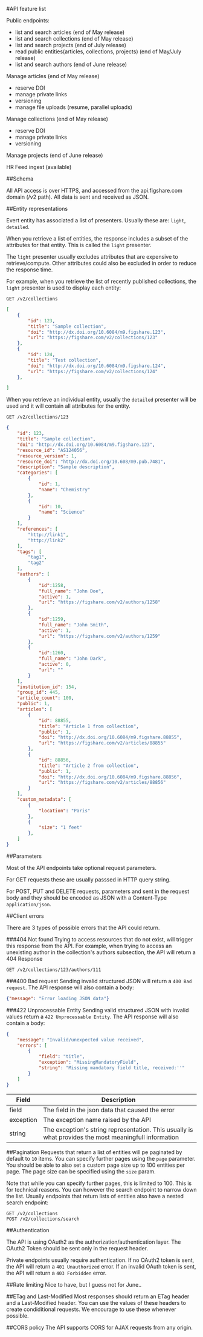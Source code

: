 #API feature list

Public endpoints:
- list and search articles (end of May release)
- list and search collections (end of May release)
- list and search projects (end of July release)
- read public entities(articles, collections, projects) (end of May/July release)
- list and search authors (end of June release)

Manage articles (end of May release)
- reserve DOI
- manage private links
- versioning
- manage file uploads (resume, parallel uploads)
    
Manage collections (end of May release)
- reserve DOI
- manage private links
- versioning

Manage projects (end of June release)

HR Feed ingest (available)



##Schema

All API access is over HTTPS, and accessed from the api.figshare.com domain (/v2 path). All data is sent and received as JSON.



##Entity representations

Evert entity has associated a list of presenters. Usually these are: `light`, `detailed`.

When you retrieve a list of entities, the response includes a subset of the attributes for that entity.
This is called the `light` presenter.

The `light` presenter usually excludes attributes that are expensive to retrieve/compute. Other attributes could also be excluded in order to reduce the response time.

For example, when you retrieve the list of recently published collections, the `light` presenter is used to display each entity:

```
GET /v2/collections
```

```json
[
    {
        "id": 123,
        "title": "Sample collection",
        "doi": "http://dx.doi.org/10.6084/m9.figshare.123",
        "url": "https://figshare.com/v2/collections/123"
    },
    {
        "id": 124,
        "title": "Test collection",
        "doi": "http://dx.doi.org/10.6084/m9.figshare.124",
        "url": "https://figshare.com/v2/collections/124"
    },

]
```

When you retrieve an individual entity, usually the `detailed` presenter will be used and it will contain all attributes for the entity.

```
GET /v2/collections/123
```

```json
{
    "id": 123,
    "title": "Sample collection",
    "doi": "http://dx.doi.org/10.6084/m9.figshare.123",
    "resource_id": "AS124056",
    "resource_version": 1,
    "resource_doi": "http://dx.doi.org/10.608/m9.pub.7481",
    "description": "Sample description",
    "categories": [
        {
            "id": 1,
            "name": "Chemistry"
        },
        {
            "id": 10,
            "name": "Science"
        }
    ],
    "references": [
        "http://link1",
        "http://link2"
    ],
    "tags": [
        "tag1",
        "tag2"
    ],
    "authors": [
        {
            "id":1258,
            "full_name": "John Doe",
            "active": 1,
            "url": "https://figshare.com/v2/authors/1258"
        },
        {
            "id":1259,
            "full_name": "John Smith",
            "active": 1,
            "url": "https://figshare.com/v2/authors/1259"
        },
        {
            "id":1260,
            "full_name": "John Dark",
            "active": 0,
            "url": ""
        }
    ],
    "institution_id": 154,
    "group_id": 445,
    "article_count": 100,
    "public": 1,
    "articles": [
        {
            "id": 88855,
            "title": "Article 1 from collection",
            "public": 1,
            "doi": "http://dx.doi.org/10.6084/m9.figshare.88855",
            "url": "https://figshare.com/v2/articles/88855"
        },
        {
            "id": 88856,
            "title": "Article 2 from collection",
            "public": 1,
            "doi": "http://dx.doi.org/10.6084/m9.figshare.88856",
            "url": "https://figshare.com/v2/articles/88856"
        }
    ],
    "custom_metadata": [
        {
            "location": "Paris"
        },
        {
            "size": "1 feet"
        },
    ]
}
```



##Parameters

Most of the API endpoints take optional request parameters.

For GET requests these are usually passsed in HTTP query string.

For POST, PUT and DELETE requests, parameters and sent in the request body and they should be encoded as JSON with a Content-Type `application/json`.


##Client errors

There are 3 types of possible errors that the API could return.

###404 Not found
Trying to access resources that do not exist, will trigger this response from the API.
For example, when trying to access an unexisting author in the collection's authors subsection, the API will return a 404 Response

```
GET /v2/collections/123/authors/111
```


###400 Bad request
Sending invalid structured JSON will return a `400 Bad request`. The API response will also contain a body:

```json
{"message": "Error loading JSON data"}
```

###422 Unprocessable Entity
Sending valid structured JSON with invalid values return a `422 Unprocessable Entity`. The API response will also contain a body:

```json
{
    "message": "Invalid/unexpected value received",
    "errors": [
        {
            "field": "title",
            "exception": "MissingMandatoryField",
            "string": "Missing mandatory field title, received:''"
        }
    ]
}
```

|Field|Description|
|-----|-----------|
|field|The field in the json data that caused the error|
|exception| The exception name raised by the API|
|string| The exception's string representation. This usually is what provides the most meaningfull information|





##Pagination
Requests that return a list of entities will pe paginated by default to `10` items. You can specify further pages using the `page` parameter.
You should be able to also set a custom page size up to 100 entities per page. The page size can be specified using the `size` param.

Note that while you can specify further pages, this is limited to 100. This is for technical reasons. You can however the search endpoint to narrow down the list.
Usually endpoints that return lists of entities also have a nested search endpoint:

```
GET /v2/collections
POST /v2/collections/search
```

##Authentication

The API is using OAuth2 as the authorization/authentication layer.
The OAuth2 Token should be sent only in the request header.


Private endpoints usually require authentication. If no OAuth2 token is sent, the API will return a `401 Unauthorized` error.
If an invalid OAuth token is sent, the API will return a `403 Forbidden` error.


##Rate limiting
Nice to have, but I guess not for June..



##ETag and Last-Modified
Most responses should return an ETag header and a Last-Modified header.
You can use the values of these headers to create condiditional requests.
We encourage  to use these whenever possible.



##CORS policy
The API supports CORS for AJAX requests from any origin.



